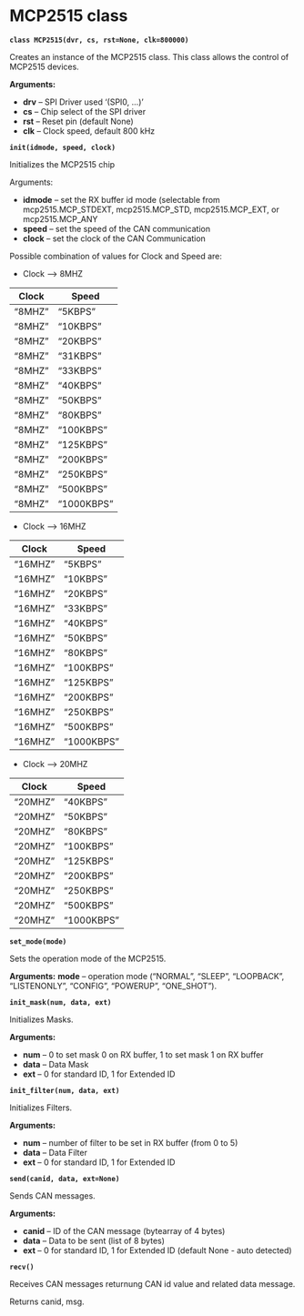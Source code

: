 # MCP2515 class


**`class MCP2515(dvr, cs, rst=None, clk=800000)`**

Creates an instance of the MCP2515 class. This class allows the control of MCP2515 devices.


**Arguments:**
    
* **drv** – SPI Driver used ‘(SPI0, …)’
* **cs** – Chip select of the SPI driver
* **rst** – Reset pin (default None)
* **clk** – Clock speed, default 800 kHz



**`init(idmode, speed, clock)`**

Initializes the MCP2515 chip


Arguments:
    
* **idmode** – set the RX buffer id mode (selectable from mcp2515.MCP_STDEXT, mcp2515.MCP_STD, mcp2515.MCP_EXT, or mcp2515.MCP_ANY
* **speed** – set the speed of the CAN communication
* **clock** – set the clock of the CAN Communication


Possible combination of values for Clock and Speed are:


* Clock –> 8MHZ

| Clock  | Speed      |
|--------|------------|
| “8MHZ” | “5KBPS”    |
| “8MHZ” | “10KBPS”   |
| “8MHZ” | “20KBPS”   |
| “8MHZ” | “31KBPS”   |
| “8MHZ” | “33KBPS”   |
| “8MHZ” | “40KBPS”   |
| “8MHZ” | “50KBPS”   |
| “8MHZ” | “80KBPS”   |
| “8MHZ” | “100KBPS”  |
| “8MHZ” | “125KBPS”  |
| “8MHZ” | “200KBPS”  |
| “8MHZ” | “250KBPS”  |
| “8MHZ” | “500KBPS”  |
| “8MHZ” | “1000KBPS” |

* Clock –> 16MHZ

| Clock   | Speed      |
|---------|------------|
| “16MHZ” | “5KBPS”    |
| “16MHZ” | “10KBPS”   |
| “16MHZ” | “20KBPS”   |
| “16MHZ” | “33KBPS”   |
| “16MHZ” | “40KBPS”   |
| “16MHZ” | “50KBPS”   |
| “16MHZ” | “80KBPS”   |
| “16MHZ” | “100KBPS”  |
| “16MHZ” | “125KBPS”  |
| “16MHZ” | “200KBPS”  |
| “16MHZ” | “250KBPS”  |
| “16MHZ” | “500KBPS”  |
| “16MHZ” | “1000KBPS” |

* Clock –> 20MHZ

| Clock   | Speed      |
|---------|------------|
| “20MHZ” | “40KBPS”   |
| “20MHZ” | “50KBPS”   |
| “20MHZ” | “80KBPS”   |
| “20MHZ” | “100KBPS”  |
| “20MHZ” | “125KBPS”  |
| “20MHZ” | “200KBPS”  |
| “20MHZ” | “250KBPS”  |
| “20MHZ” | “500KBPS”  |
| “20MHZ” | “1000KBPS” |

**`set_mode(mode)`**

Sets the operation mode of the MCP2515.


**Arguments:** **mode** – operation mode (“NORMAL”, “SLEEP”, “LOOPBACK”, “LISTENONLY”, “CONFIG”, “POWERUP”, “ONE_SHOT”).



**`init_mask(num, data, ext)`**

Initializes Masks.


**Arguments:**

    
* **num** – 0 to set mask 0 on RX buffer, 1 to set mask 1 on RX buffer
* **data** – Data Mask
* **ext** – 0 for standard ID, 1 for Extended ID



**`init_filter(num, data, ext)`**

Initializes Filters.


**Arguments:**

    
* **num** – number of filter to be set in RX buffer (from 0 to 5)
* **data** – Data Filter
* **ext** – 0 for standard ID, 1 for Extended ID



**`send(canid, data, ext=None)`**

Sends CAN messages.


**Arguments:**

    
* **canid** – ID of the CAN message (bytearray of 4 bytes)
* **data** – Data to be sent (list of 8 bytes)
* **ext** – 0 for standard ID, 1 for Extended ID (default None - auto detected)



**`recv()`**

Receives CAN messages returnung CAN id value and related data message.

Returns canid, msg.
